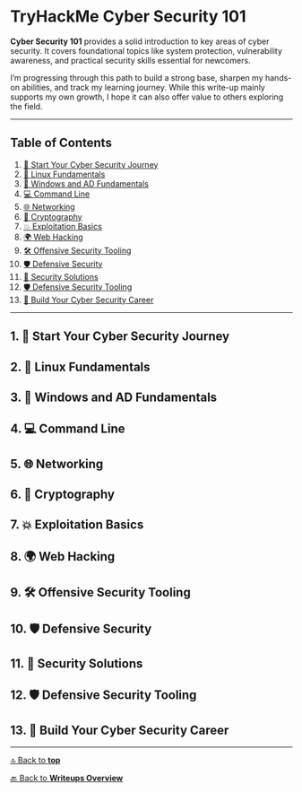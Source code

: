 # TryHackMe Cyber Security 101

**Cyber Security 101** provides a solid introduction to key areas of cyber security. It covers foundational topics like system protection, vulnerability awareness, and practical security skills essential for newcomers.

I’m progressing through this path to build a strong base, sharpen my hands-on abilities, and track my learning journey. While this write-up mainly supports my own growth, I hope it can also offer value to others exploring the field.

---

## Table of Contents

1. [🚀 Start Your Cyber Security Journey](#-1-start-your-cyber-security-journey)
2. [🐧 Linux Fundamentals](#-2-linux-fundamentals)
3. [🏢 Windows and AD Fundamentals](#-3-windows-and-ad-fundamentals)
4. [💻 Command Line](#-4-command-line)
5. [🌐 Networking](#-5-networking)
6. [🔐 Cryptography](#-6-cryptography)
7. [💥 Exploitation Basics](#-7-exploitation-basics)
8. [🌍 Web Hacking](#-8-web-hacking)
9. [🛠️ Offensive Security Tooling](#-9-offensive-security-tooling)
10. [🛡️ Defensive Security](#-10-defensive-security)
11. [🔧 Security Solutions](#-11-security-solutions)
12. [🛡️ Defensive Security Tooling](#-12-defensive-security-tooling)
13. [🎯 Build Your Cyber Security Career](#-13-build-your-cyber-security-career)

---

## 1. 🚀 Start Your Cyber Security Journey

## 2. 🐧 Linux Fundamentals

## 3. 🏢 Windows and AD Fundamentals

## 4. 💻 Command Line

## 5. 🌐 Networking

## 6. 🔐 Cryptography

## 7. 💥 Exploitation Basics

## 8. 🌍 Web Hacking

## 9. 🛠️ Offensive Security Tooling

## 10. 🛡️ Defensive Security

## 11. 🔧 Security Solutions

## 12. 🛡️ Defensive Security Tooling

## 13. 🎯 Build Your Cyber Security Career

---

[🔝 Back to **top**](#tryhackme-cyber-security-101)

[🔙 Back to **Writeups Overview**](README.md)
